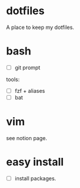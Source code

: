 # dotfiles
A place to keep my dotfiles.

# bash
- [ ] git prompt

tools:
- [ ] fzf + aliases
- [ ] bat

# vim
see notion page.

# easy install
- [ ] install packages.

